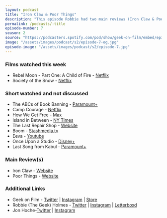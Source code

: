 ```yaml
---
layout: podcast
title: "Iron Claw & Poor Things"
description: "This episode Robbie had two main reviews (Iron Claw & Poor Things) and two additional films reviewed."
permalink: /podcasts/:title
episode-number: 7
season: 2
source: "https://podcasters.spotify.com/pod/show/geek-on-film/embed/episodes/S2--E7---Iron-Claw--Poor-Things-e2em5p5"
image: "/assets/images/podcast/s2/episode-7-og.jpg"
episode-image: "/assets/images/podcast/s2/episode-7.jpg"
---
```

<h3>Films watched this week</h3>
<ul>
 <li>Rebel Moon - Part One: A Child of Fire - <a href="https://www.netflix.com/title/81464239">Netflix</a>
</li>
 <li>Society of the Snow - <a href="https://www.netflix.com/title/81268316">Netflix</a></li>
</ul>
<h3>Short watched and not discussed</h3>
<ul>
  <li>The ABCs of Book Banning - <a href="https://www.paramountplus.com/movies/video/eT_y9hgSBq68MGsk7qPI_wmBxI4T3G_8/">Paramount+</a></li>
  <li>Camp Courage - <a href="https://www.netflix.com/title/81706977">Netflix</a></li>
  <li>How We Get Free - <a href="https://play.max.com/movie/cd404d60-515f-405a-b143-7be356c16ac8?clickref=1011lybNotI9">Max</a></li>
  <li>Island in Between - <a href="https://www.nytimes.com/video/opinion/100000009146242/island-in-between.html">NY Times</a></li>
  <li>The Last Repair Shop - <a href="https://breakwaterstudios.com/the-last-repair-shop/">Website</a></li>
  <li>Boom - <a href="https://www.stashmedia.tv/family-values-go-boom-in-academy-award-winning-student-film/">Stashmedia.tv</a></li>
  <li>Eeva - <a href="https://www.youtube.com/watch?v=58CkZjQ9U4E">Youtube</a></li>
  <li>Once Upon a Studio - <a href="https://www.disneyplus.com/movies/once-upon-a-studio/2lskBMjkAn3w?irclickid=yefTt1TEIxyPWCHyfjxSNz4aUkH29dSmNwvf2E0&irgwc=1&cid=DSS-Affiliate-Impact-Content-JustWatch+GmbH-705874&tgclid=07010010-93bb-4903-b700-182c65a96962&dclid=CjkKEQiAtaOtBhDS1rKXvL70goYBEiQAhEkQ-koW85C8iqsbfJlP6p_i-5Hn6qnk_iFbP4mY1qt0KB7w_wcB">Disney+</a></li>
  <li>Last Song from Kabul - <a href="https://www.paramountplus.com/movies/video/NI_oECLsC6uQW6k1z4eDZ3bnBeX5wS1e/">Paramount+</a></li>
</ul>
<h3>Main Review(s)</h3>
<ul>
  <li>Iron Claw - <a href="https://a24films.com/films/the-iron-claw">Website</a></li>
  <li>Poor Things - <a href="https://www.searchlightpictures.com/poor-things/">Website</a></li>
</ul>
<h3>Additional Links</h3>
<ul>
  <li>Geek on Film - <a href="https://twitter.com/geekonfilmcom">Twitter</a> | <a href="https://www.instagram.com/geekonfilmcom/">Instagram</a> | <a href="https://www.geekonfilm.shop/">Store</a></li>
  <li>Robbie (The Geek) Holmes - <a href="https://twitter.com/robbiethegeek">Twitter</a> | <a href="https://www.instagram.com/robbiethegeek/">Instagram</a> | <a href="https://letterboxd.com/robbiethegeek/">Letterboxd</a></li>
  <li>Jon Hoche-<a href="https://twitter.com/JonHoche">Twitter</a> | <a href="https://www.instagram.com/jonhoche/">Instagram</a></li>
</ul>